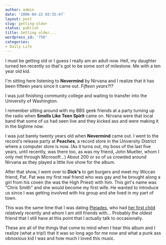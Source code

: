 ```yaml
---
author: admin
date: '2006-04-22 03:35:47'
layout: post
slug: getting-older
status: publish
title: Getting older...
wordpress_id: '750'
categories:
- Daily Life
---
```

I must be getting old or I guess I really am an adult now. Hell, my daughter turned ten recently so that's got to be some sort of milestone. Me with a ten year old kid.

I'm sitting here listening to <strong>Nevermind</strong> by Nirvana and I realize that it has been fifteen years since it came out. <em>Fifteen years?!?</em>

I was just finishing community college and waiting to transfer into the University of Washington.

I remember sitting around with my BBS geek friends at a party turning up the radio when <strong>Smells Like Teen Spirit</strong> came on. Nirvana were that local band that some of us had seen live and they kicked ass and were making it in the bigtime now.

I was just barely twenty years old when <strong>Nevermind</strong> came out. I went to the record's release party at <strong>Peaches</strong>, a record store in the University District where a computer store is now. (As it turns out, my boss of the last five years, until recently, was there too, as was my friend, John Mueller, whom I only met through Microsoft...) About 200 or so of us crowded around Nirvana as they played a little live show for the album.

After that show, I went over to <strong>Dick's</strong> to get burgers and meet my Wiccan friend, Pat. Pat was my first real friend who was gay and he brought along a girl from his coven (he was the High Priest) with him. This girl's name was "Chris Smith" and she would become my first wife. He wanted to introduce us since I was getting involved with his group and she lived in my part of town.

This was the same time that I was dating <a href="http://www.flickr.com/photos/albill/tags/pleiades/">Pleiades</a>, who had <a href="http://www.flickr.com/photos/mohmlet/sets/72057594111036959/">her first child</a> relatively recently and whom I am still friends with... Probably the oldest friend that I still have at this point that I actually talk to occasionally.

These are all of the things that come to mind when I hear this album and I realize (what a trip!) that it was so long ago for me now and what a punk ass obnoxious kid I was and how much I loved this music.
